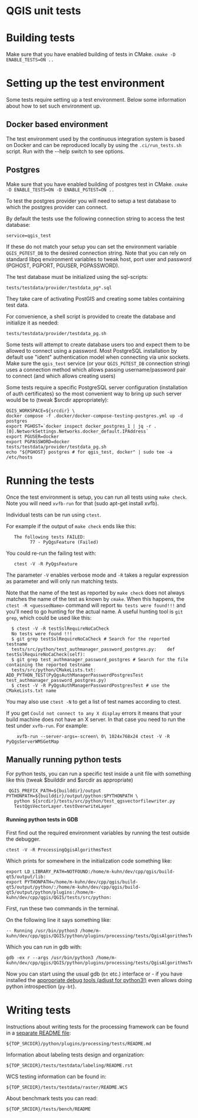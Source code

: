 QGIS unit tests
===============

# Building tests

Make sure that you have enabled building of tests in CMake.
`cmake -D ENABLE_TESTS=ON ..`

# Setting up the test environment

Some tests require setting up a test environment.
Below some information about how to set such environment up.

## Docker based environment

The test environment used by the continuous integration system
is based on Docker and can be reproduced locally by using the
`.ci/run_tests.sh` script. Run with the --help switch to see
options.

## Postgres

Make sure that you have enabled building of postgres test in CMake.
`cmake -D ENABLE_TESTS=ON -D ENABLE_PGTEST=ON ..`

To test the postgres provider you will need to setup a test database
to which the postgres provider can connect.

By default the tests use the following connection string to access
the test database:

    service=qgis_test

If these do not match your setup you can set the environment variable
`QGIS_PGTEST_DB` to the desired connection string. Note that you can
rely on standard libpq environment variables to tweak host, port user
and password (PGHOST, PGPORT, PGUSER, PGPASSWORD).

The test database must be initialized using the sql-scripts:

    tests/testdata/provider/testdata_pg*.sql

They take care of activating PostGIS and creating some tables containing
test data.

For convenience, a shell script is provided to create the database
and initialize it as needed:

    tests/testdata/provider/testdata_pg.sh

Some tests will attempt to create database users too and expect them to
be allowed to connect using a password.
Most PostgreSQL installation by default use "ident" authentication
model when connecting via unix sockets. Make sure the `qgis_test`
service (or your `QGIS_PGTEST_DB` connection string) uses a connection
method which allows passing username/password pair to connect (and
which allows creating users)

Some tests require a specific PostgreSQL server configuration
(installation of auth certificates) so the most convenient way
to bring up such server would be to (tweak $srcdir appropriately):

    QGIS_WORKSPACE=${srcdir} \
    docker compose -f .docker/docker-compose-testing-postgres.yml up -d postgres
    export PGHOST=`docker inspect docker_postgres_1 | jq -r .[0].NetworkSettings.Networks.docker_default.IPAddress`
    export PGUSER=docker
    export PGPASSWORD=docker
    tests/testdata/provider/testdata_pg.sh
    echo "${PGHOST} postgres # for qgis_test, docker" | sudo tee -a /etc/hosts


# Running the tests

Once the test environment is setup, you can run all tests using `make check`.
Note you will need `xvfb-run` for that (sudo apt-get install xvfb).

Individual tests can be run using `ctest`.

For example if the output of `make check` ends like this:

```
   The following tests FAILED:
         77 - PyQgsFeature (Failed)
```

You could re-run the failing test with:

```
   ctest -V -R PyQgsFeature
```

The parameter `-V` enables verbose mode and `-R` takes a regular expression as
parameter and will only run matching tests.

Note that the name of the test as reported by `make check` does not
always matches the name of the test as known by `cmake`.
When this happens, the `ctest -R <guessedName>` command will report
`No tests were found!!!` and you'll need to go hunting for the actual name.
A useful hunting tool is `git grep`, which could be used like this:

```
  $ ctest -V -R testSslRequireNoCaCheck
  No tests were found !!!
  $ git grep testSslRequireNoCaCheck # Search for the reported testname
  tests/src/python/test_authmanager_password_postgres.py:    def testSslRequireNoCaCheck(self):
  $ git grep test_authmanager_password_postgres # Search for the file containing the reported testname
  tests/src/python/CMakeLists.txt: ADD_PYTHON_TEST(PyQgsAuthManagerPasswordPostgresTest test_authmanager_password_postgres.py)
  $ ctest -V -R PyQgsAuthManagerPasswordPostgresTest # use the CMakeLists.txt name
```

You may also use `ctest -N` to get a list of test names according to
ctest.

If you get `Could not connect to any X display` errors it means that your build
machine does not have an X server.  In that case you need to run the test under
`xvfb-run`.  For example:

```
    xvfb-run --server-args=-screen\ 0\ 1024x768x24 ctest -V -R PyQgsServerWMSGetMap
```

## Manually running python tests

For python tests, you can run a specific test inside a unit file
with something like this (tweak $builddir and $srcdir as appropriate)

```
 QGIS_PREFIX_PATH=${builddir}/output PYTHONPATH=${builddir}/output/python:$PYTHONPATH \
   python ${srcdir}/tests/src/python/test_qgsvectorfilewriter.py
   TestQgsVectorLayer.testOverwriteLayer
```

#### Running python tests in GDB

First find out the required environment variables by running the test outside
the debugger.

    ctest -V -R ProcessingQgisAlgorithmsTest

Which prints for somewhere in the initialization code something like:

    export LD_LIBRARY_PATH=NOTFOUND:/home/m-kuhn/dev/cpp/qgis/build-qt5/output/lib:
    export PYTHONPATH=/home/m-kuhn/dev/cpp/qgis/build-qt5/output/python/:/home/m-kuhn/dev/cpp/qgis/build-qt5/output/python/plugins:/home/m-kuhn/dev/cpp/qgis/QGIS/tests/src/python:

First, run these two commands in the terminal.

On the following line it says something like:

    -- Running /usr/bin/python3 /home/m-kuhn/dev/cpp/qgis/QGIS/python/plugins/processing/tests/QgisAlgorithmsTest.py

Which you can run in gdb with:

    gdb -ex r --args /usr/bin/python3 /home/m-kuhn/dev/cpp/qgis/QGIS/python/plugins/processing/tests/QgisAlgorithmsTest.py

Now you can start using the usual gdb (`bt` etc.) interface or - if you have
installed the [appropriate debug tools (adjust for python3!)](https://wiki.python.org/moin/DebuggingWithGdb)
even allows doing python introspection (`py-bt`).

# Writing tests

Instructions about writing tests for the processing framework
can be found in a [separate README file](../python/plugins/processing/tests/README.md):

    ${TOP_SRCDIR}/python/plugins/processing/tests/README.md

Information about labeling tests design and organization:

    ${TOP_SRCDIR}/tests/testdata/labeling/README.rst

WCS testing information can be found in:

    ${TOP_SRCDIR}/tests/testdata/raster/README.WCS

About benchmark tests you can read:

    ${TOP_SRCDIR}/tests/bench/README


